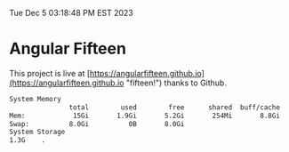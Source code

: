 Tue Dec  5 03:18:48 PM EST 2023

# Angular Fifteen


This project is live at [https://angularfifteen.github.io](https://angularfifteen.github.io "fifteen!") thanks to Github.

```bash
System Memory
               total        used        free      shared  buff/cache   available
Mem:            15Gi       1.9Gi       5.2Gi       254Mi       8.8Gi        13Gi
Swap:          8.0Gi          0B       8.0Gi
System Storage
1.3G	.
```
